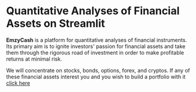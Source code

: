 # Quantitative Analyses of Financial Assets on Streamlit
**EmzyCash** is a platform for quantitative analyses of financial instruments.
Its primary aim is to ignite investors' passion for financial assets and take them through the rigorous road of investment
in order to make profitable returns at minimal risk.
 
We will concentrate on stocks, bonds, options, forex, and cryptos. 
If any of these financial assets interest you and you wish to build a portfolio with it 
[click here](https://emzycash.streamlitapp.com/ "EmzyCash")
